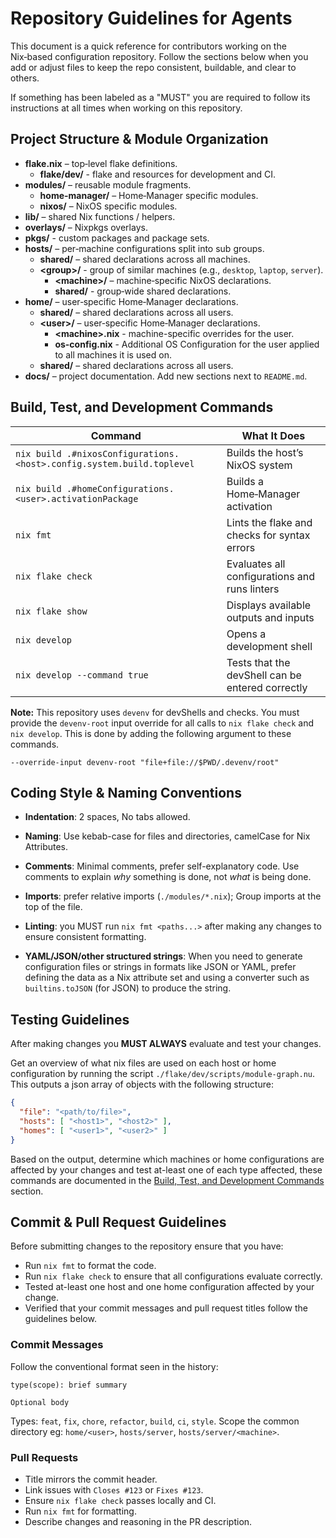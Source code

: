 # Repository Guidelines for Agents

This document is a quick reference for contributors working on the
Nix‑based configuration repository. Follow the sections below when you
add or adjust files to keep the repo consistent, buildable, and clear to
others.

If something has been labeled as a "MUST" you are required to follow its instructions at all times when working on this repository.

## Project Structure & Module Organization

- **flake.nix** – top‑level flake definitions.
  - **flake/dev/** - flake and resources for development and CI.
- **modules/** – reusable module fragments.
  - **home-manager/** – Home‑Manager specific modules.
  - **nixos/** – NixOS specific modules.
- **lib/** – shared Nix functions / helpers.
- **overlays/** – Nixpkgs overlays.
- **pkgs/** - custom packages and package sets.
- **hosts/** – per‑machine configurations split into sub groups.
  - **shared/** – shared declarations across all machines.
  - **\<group\>/** - group of similar machines (e.g., `desktop`, `laptop`, `server`).
    - **\<machine\>/** – machine‑specific NixOS declarations.
    - **shared/** - group‑wide shared declarations.
- **home/** – user‑specific Home‑Manager declarations.
  - **shared/** – shared declarations across all users.
  - **\<user\>/** – user‑specific Home‑Manager declarations.
    - **\<machine>.nix** - machine-specific overrides for the user.
    - **os-config.nix** - Additional OS Configuration for the user applied to all machines it is used on.
  - **shared/** – shared declarations across all users.
- **docs/** – project documentation. Add new sections next to `README.md`.

## Build, Test, and Development Commands

| Command | What It Does |
|---------|--------------|
| `nix build .#nixosConfigurations.<host>.config.system.build.toplevel` | Builds the host’s NixOS system |
| `nix build .#homeConfigurations.<user>.activationPackage` | Builds a Home‑Manager activation |
| `nix fmt` | Lints the flake and checks for syntax errors |
| `nix flake check` | Evaluates all configurations and runs linters |
| `nix flake show` | Displays available outputs and inputs |
| `nix develop` | Opens a development shell |
| `nix develop --command true` | Tests that the devShell can be entered correctly |

**Note:** This repository uses `devenv` for devShells and checks. You must provide the `devenv-root` input override for all calls to `nix flake check` and `nix develop`. This is done by adding the following argument to these commands.

```
--override-input devenv-root "file+file://$PWD/.devenv/root"
```

## Coding Style & Naming Conventions

- **Indentation**: 2 spaces, No tabs allowed.

- **Naming**: Use kebab-case for files and directories, camelCase for Nix Attributes.

- **Comments**: Minimal comments, prefer self-explanatory code. Use comments to explain *why* something is done, not *what* is being done.

- **Imports**: prefer relative imports (`./modules/*.nix`); Group imports at the top of the file.

- **Linting**: you MUST run `nix fmt <paths...>` after making any changes to ensure consistent formatting.

- **YAML/JSON/other structured strings**: When you need to generate configuration files or strings in formats like JSON or YAML, prefer defining the data as a Nix attribute set and using a converter such as `builtins.toJSON` (for JSON) to produce the string.

## Testing Guidelines

After making changes you **MUST ALWAYS** evaluate and test your changes.

Get an overview of what nix files are used on each host or home configuration by running the script `./flake/dev/scripts/module-graph.nu`.
This outputs a json array of objects with the following structure:

```json
{
  "file": "<path/to/file>",
  "hosts": [ "<host1>", "<host2>" ],
  "homes": [ "<user1>", "<user2>" ]
}
```

Based on the output, determine which machines or home configurations are affected by your changes and test at-least one of each type affected, these commands are documented in the [Build, Test, and Development Commands](#build-test-and-development-commands) section.

## Commit & Pull Request Guidelines

Before submitting changes to the repository ensure that you have:

- Run `nix fmt` to format the code.
- Run `nix flake check` to ensure that all configurations evaluate correctly.
- Tested at-least one host and one home configuration affected by your change.
- Verified that your commit messages and pull request titles follow the guidelines below.

### Commit Messages

Follow the conventional format seen in the history:

```
type(scope): brief summary

Optional body
```

Types: `feat`, `fix`, `chore`, `refactor`, `build`, `ci`, `style`.
Scope the common directory eg: `home/<user>`, `hosts/server`, `hosts/server/<machine>`.

### Pull Requests

- Title mirrors the commit header.
- Link issues with `Closes #123` or `Fixes #123`.
- Ensure `nix flake check` passes locally and CI.
- Run `nix fmt` for formatting.
- Describe changes and reasoning in the PR description.
